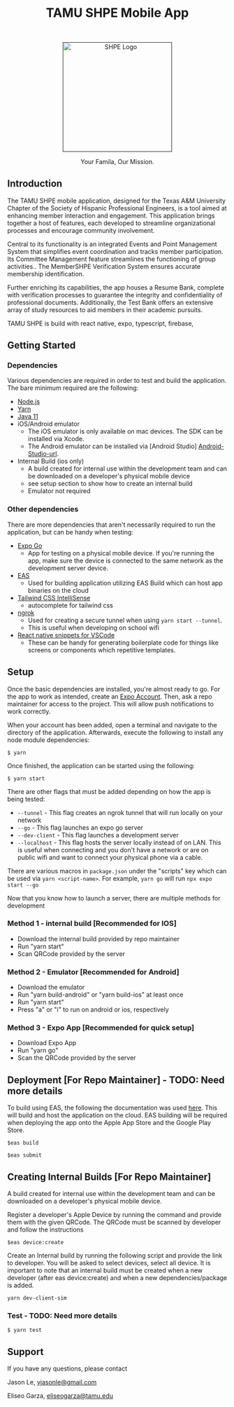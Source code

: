<h1 align="center"> TAMU SHPE Mobile App</h1> <br>
<p align="center">
  <a href="">
    <img alt="SHPE Logo" title="SHPE" src="https://shpe.engr.ucr.edu/sites/default/files/styles/form_preview/public/SHPE_logo_IconOnly_FullColor-RGB_0.png?itok=_YzN6NAC" width="250">
  </a>
</p>

<p align="center">
  Your Famila, Our Mission.
</p>

## Introduction

The TAMU SHPE mobile application, designed for the Texas A&M University Chapter of the Society of Hispanic Professional Engineers, is a tool aimed at enhancing member interaction and engagement. This application brings together a host of features, each developed to streamline organizational processes and encourage community involvement.

Central to its functionality is an integrated Events and Point Management System that simplifies event coordination and tracks member participation. Its Committee Management feature streamlines the functioning of group activities.. The MemberSHPE Verification System ensures accurate membership identification.

Further enriching its capabilities, the app houses a Resume Bank, complete with verification processes to guarantee the integrity and confidentiality of professional documents. Additionally, the Test Bank offers an extensive array of study resources to aid members in their academic pursuits.

TAMU SHPE is build with react native, expo, typescript, firebase,

## Getting Started

### Dependencies

Various dependencies are required in order to test and build the application. The bare minimum required are the following:

- [Node.js][Node-url]
- [Yarn][Yarn-url]
- [Java 11][Java-url]
- iOS/Android emulator
  - The iOS emulator is only available on mac devices. The SDK can be installed via Xcode.
  - The Android emulator can be installed via [Android Studio] [Android-Studio-url].
- Internal Build (ios only)
  - A build created for internal use within the development team and can be downloaded on a developer's physical mobile device
  - see setup section to show how to create an internal build
  - Emulator not required

### Other dependencies

There are more dependencies that aren't necessarily required to run the application, but can be handy when testing:

- [Expo Go][Expo-Go-url]
  - App for testing on a physical mobile device. If you're running the app, make sure the device is connected to the same network as the development server device.
- [EAS][EAS-url]
  - Used for building application utilizing EAS Build which can host app binaries on the cloud
- [Tailwind CSS IntelliSense][Tailwind-url]
  - autocomplete for tailwind css
- [ngrok][ngrok-url]
  - Used for creating a secure tunnel when using `yarn start --tunnel`.
  - This is useful when developing on school wifi
- [React native snippets for VSCode][React-Native-Snippets-url]
  - These can be handy for generating boilerplate code for things like screens or components which repetitive templates.

## Setup

Once the basic dependencies are installed, you're almost ready to go. For the app to work as intended, create an [Expo Account][Expo-url]. Then, ask a repo maintainer for access to the project. This will allow push notifications to work correctly.

When your account has been added, open a terminal and navigate to the directory of the application. Afterwards, execute the following to install any node module dependencies:

```
$ yarn
```

Once finished, the application can be started using the following:

```
$ yarn start
```

There are other flags that must be added depending on how the app is being tested:

- `--tunnel` - This flag creates an ngrok tunnel that will run locally on your network
- `--go` - This flag launches an expo go server
- `--dev-client` - This flag launches a development server
- `--localhost` - This flag hosts the server locally instead of on LAN. This is useful when connecting and you don't have a network or are on public wifi and want to connect your physical phone via a cable.

There are various macros in `package.json` under the "scripts" key which can be used via `yarn <script-name>`. For example, `yarn go` will run `npx expo start --go`

Now that you know how to launch a server, there are multiple methods for development

### Method 1 - internal build **[Recommended for IOS]**

- Download the internal build provided by repo maintainer
- Run "yarn start"
- Scan QRCode provided by the server

### Method 2 - Emulator **[Recommended for Android]**

- Download the emulator
- Run "yarn build-android" or "yarn build-ios" at least once
- Run "yarn start"
- Press "a" or "i" to run on android or ios, respectively

### Method 3 - Expo App **[Recommended for quick setup]**

- Download Expo App
- Run "yarn go"
- Scan the QRCode provided by the server

## Deployment **[For Repo Maintainer]** - TODO: Need more details

To build using EAS, the following the documentation was used [here][EAS-url]. This will build and host the application on the cloud. EAS building will be required when deploying the app onto the Apple App Store and the Google Play Store.

```
$eas build
```

```
$eas submit
```

## Creating Internal Builds **[For Repo Maintainer]**

A build created for internal use within the development team and can be downloaded on a developer's physical mobile device.

Register a developer's Apple Device by running the command and provide them with the given QRCode. The QRCode must be scanned by developer and follow the instructions

```
$eas device:create
```

Create an Internal build by running the following script and provide the link to developer. You will be asked to select devices, select all device. It is important to note that an internal build must be created when a new developer (after eas device:create) and when a new dependencies/package is added.

```
yarn dev-client-sim
```

### Test - TODO: Need more details

```
$ yarn test
```

## Support

If you have any questions, please contact

Jason Le, vjasonle@gmail.com

Eliseo Garza, eliseogarza@tamu.edu

[Node-url]: https://nodejs.org/en/download
[Yarn-url]: https://classic.yarnpkg.com/lang/en/docs/install/#windows-stable
[ngrok-url]: https://ngrok.com/download
[Android-Studio-url]: https://developer.android.com/studio?gclid=CjwKCAjwkeqkBhAnEiwA5U-uM4C0y7a37MdCipZw33fmboKRKOAS8vgwCoPiRKLnEsEbUB2qRpS1YBoCBAcQAvD_BwE&gclsrc=aw.ds
[React-Native-Snippets-url]: https://marketplace.visualstudio.com/items?itemName=dsznajder.es7-react-js-snippets
[Expo-url]: https://expo.dev/
[Expo-Go-url]: https://expo.dev/client
[Java-url]: https://www.oracle.com/java/technologies/downloads/#java11
[EAS-url]: https://docs.expo.dev/build/introduction/
[Firebase-url]: https://firebase.google.com/
[React-Native-url]: https://reactnative.dev/
[Git-url]: https://git-scm.com/downloads
[Tailwind-url]: https://marketplace.visualstudio.com/items?itemName=bradlc.vscode-tailwindcss
[Expo-Build-url]: https://expo.dev/accounts/tamu-shpe/projects/TAMU-SHPE/development-builds
[XCode-url]: https://apps.apple.com/us/app/xcode/id497799835
